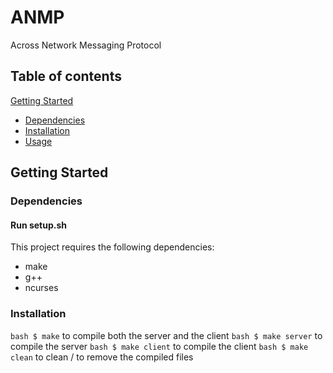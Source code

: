 # ANMP
Across Network Messaging Protocol

## Table of contents
[Getting Started](#getting-started)
- [Dependencies](#dependencies)
- [Installation](#installation)
- [Usage](#usage)

## Getting Started

  ### Dependencies
  #### Run setup.sh
  This project requires the following dependencies:
  - make
  - g++
  - ncurses

  ### Installation
  ```bash $ make``` to compile both the server and the client
  ```bash $ make server``` to compile the server
  ```bash $ make client``` to compile the client
  ```bash $ make clean``` to clean / to remove the compiled files
